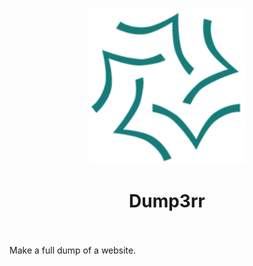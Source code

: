 
<p align="center">
<img height="250" width="250" src="logo1.png"></img>
</p>
<H1 align="center">Dump3rr</H1>

<br><br>
Make a full dump of a website.
